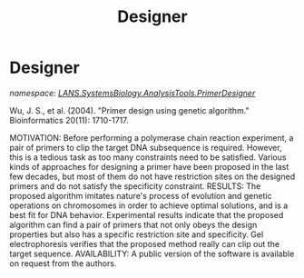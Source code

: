 ﻿---
title: Designer
---

# Designer
_namespace: [LANS.SystemsBiology.AnalysisTools.PrimerDesigner](N-LANS.SystemsBiology.AnalysisTools.PrimerDesigner.html)_

Wu, J. S., et al. (2004). "Primer design using genetic algorithm." Bioinformatics 20(11): 1710-1717.
 
MOTIVATION: Before performing a polymerase chain reaction experiment, a pair of primers to clip 
 the target DNA subsequence is required. However, this is a tedious task as too many constraints 
 need to be satisfied. Various kinds of approaches for designing a primer have been proposed in 
 the last few decades, but most of them do not have restriction sites on the designed primers and 
 do not satisfy the specificity constraint. RESULTS: The proposed algorithm imitates nature's 
 process of evolution and genetic operations on chromosomes in order to achieve optimal solutions, 
 and is a best fit for DNA behavior. Experimental results indicate that the proposed algorithm can 
 find a pair of primers that not only obeys the design properties but also has a specific 
 restriction site and specificity. Gel electrophoresis verifies that the proposed method really 
 can clip out the target sequence. AVAILABILITY: A public version of the software is available on 
 request from the authors.




